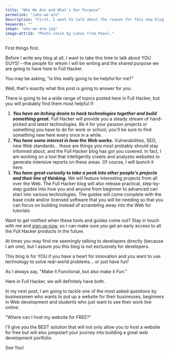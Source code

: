 ```yaml
---
title: "Who We Are and What's Our Purpose"
permalink: "/who-we-are"
description: "First, I want to talk about the reason for this new blog: YOU!"
keywords: ""
image: "who-we-are.jpg"
image-attrib: "Photo stock by Lukas from Pexel."
---
```

First things first.

Before I write any blog at all, I want to take this time to talk about YOU GUYS! --the people for whom I will be writing and the shared purpose we are going to have here in Full Hacker.

You may be asking, "is this really going to be helpful for me?"

Well, that's exactly what this post is going to answer for you. <!--more-->

There is going to be a wide range of topics posted here in Full Hacker, but you will probably find them most helpful if:
1. ***You have an itching desire to hack technologies together and build something great.*** Full Hacker will provide you a steady stream of hand-picked and latest technologies. Be it for your passion projects or something you have to do for work or school, you'll be sure to find something new here every once in a while.
2. ***You have some interest in how the Web works.*** Vulnerabilities, SEO, new Web standards... these are things you most probably should stay informed about, and the Full Hacker blog has got you covered. In fact, I am working on a tool that intelligently crawls and analyzes websites to generate intensive reports on these areas. Of course, I will launch it here.
3. ***You have great curiosity to take a peek into other people's projects and their line of thinking.*** We will feature interesting projects from all over the Web. The Full Hacker blog will also release practical, step-by-step guides into how you and anyone from beginner to advanced can start into various technologies. The guides will come complete with the base code and/or licensed software that you will be needing so that you can focus on building instead of scrambling away into the Web for tutorials. 

Want to get notified when these tools and guides come out? Stay in touch with me and <a href="https://github.us17.list-manage.com/subscribe/post?u=85102052c447ce8a8bba06f24&id=2366f7f35a" target="_blank">sign up now</a>, so I can make sure you get an early access to all the Full Hacker products in the future.

At times you may find me seemingly talking to developers directly (because I am one), but I assure you this blog is not exclusively for developers.

This blog is for YOU if you have a heart for innovation and you want to use technology to solve real-world problems... or just have fun!

As I always say, "Make it Functional, but also make it Fun."

Here in Full Hacker, we will definitely have both.

In my next post, I am going to tackle one of the most asked questions by businessmen who wants to put up a website for their businesses, beginners in Web development and students who just want to see their work live online:

"Where can I host my website for FREE?"

I'll give you the BEST solution that will not only allow you to host a website for free but will also jumpstart your journey into building a great web development portfolio.

See You!

